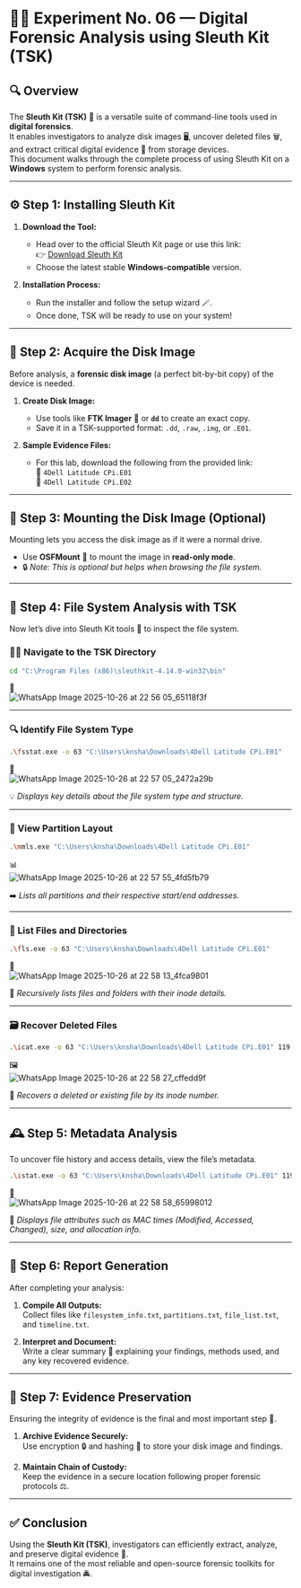 # 🕵️‍♂️ **Experiment No. 06 — Digital Forensic Analysis using Sleuth Kit (TSK)**

## 🔍 **Overview**

The **Sleuth Kit (TSK)** 🧰 is a versatile suite of command-line tools used in **digital forensics**.  
It enables investigators to analyze disk images 🖥️, uncover deleted files 🗑️, and extract critical digital evidence 🔎 from storage devices.  
This document walks through the complete process of using Sleuth Kit on a **Windows** system to perform forensic analysis.

---

## ⚙️ **Step 1: Installing Sleuth Kit**

1. **Download the Tool:**  
   - Head over to the official Sleuth Kit page or use this link:  
     👉 [Download Sleuth Kit](https://drive.google.com/drive/u/1/folders/1ilSFY7Tqn2L7AjQGhq8yJ8kixc_xTU-v)  
   - Choose the latest stable **Windows-compatible** version.

2. **Installation Process:**  
   - Run the installer and follow the setup wizard 🪄.  
   - Once done, TSK will be ready to use on your system!

---

## 💾 **Step 2: Acquire the Disk Image**

Before analysis, a **forensic disk image** (a perfect bit-by-bit copy) of the device is needed.

1. **Create Disk Image:**  
   - Use tools like **FTK Imager** 🧮 or **`dd`** to create an exact copy.  
   - Save it in a TSK-supported format: `.dd`, `.raw`, `.img`, or `.E01`.

2. **Sample Evidence Files:**  
   - For this lab, download the following from the provided link:  
     📁 `4Dell Latitude CPi.E01`  
     📁 `4Dell Latitude CPi.E02`

---

## 💽 **Step 3: Mounting the Disk Image (Optional)**

Mounting lets you access the disk image as if it were a normal drive.

- Use **OSFMount** 🧷 to mount the image in **read-only mode**.  
- 🔒 *Note: This is optional but helps when browsing the file system.*

---

## 🧭 **Step 4: File System Analysis with TSK**

Now let’s dive into Sleuth Kit tools 🧠 to inspect the file system.

### 🧑‍💻 Navigate to the TSK Directory

```bash
cd "C:\Program Files (x86)\sleuthkit-4.14.0-win32\bin"
```
📸  
![WhatsApp Image 2025-10-26 at 22 56 05_65118f3f](https://github.com/user-attachments/assets/1a5bb3c1-d5e1-4180-8013-8354de89377b)

---

### 🔍 Identify File System Type

```bash
.\fsstat.exe -o 63 "C:\Users\knsha\Downloads\4Dell Latitude CPi.E01" 
```
🧾  
![WhatsApp Image 2025-10-26 at 22 57 05_2472a29b](https://github.com/user-attachments/assets/66b80eaa-1bd8-48bc-b82e-6f601dcfce8b)

💡 *Displays key details about the file system type and structure.*

---

### 🧩 View Partition Layout

```bash
.\mmls.exe "C:\Users\knsha\Downloads\4Dell Latitude CPi.E01"
```
📊  
![WhatsApp Image 2025-10-26 at 22 57 55_4fd5fb79](https://github.com/user-attachments/assets/0a8fbb53-c1d6-437f-ab40-29e67b3907c4)

➡️ *Lists all partitions and their respective start/end addresses.*

---

### 📂 List Files and Directories

```bash
.\fls.exe -o 63 "C:\Users\knsha\Downloads\4Dell Latitude CPi.E01" 
```
🧾  
![WhatsApp Image 2025-10-26 at 22 58 13_4fca9801](https://github.com/user-attachments/assets/7f1886fc-8cf9-465e-adf6-8272817d4b70)


🔸 *Recursively lists files and folders with their inode details.*

---

### 🗃️ Recover Deleted Files

```bash
.\icat.exe -o 63 "C:\Users\knsha\Downloads\4Dell Latitude CPi.E01" 119 > "C:\Users\knsha\Downloads\BOOTLOG_recovered.TXT"
```
🖼️  
![WhatsApp Image 2025-10-26 at 22 58 27_cffedd9f](https://github.com/user-attachments/assets/ea65f7a8-8836-42b6-92ab-12034d04ad10)

💾 *Recovers a deleted or existing file by its inode number.*

---

## 🕰️ **Step 5: Metadata Analysis**

To uncover file history and access details, view the file’s metadata.

```bash
.\istat.exe -o 63 "C:\Users\knsha\Downloads\4Dell Latitude CPi.E01" 119 > "C:\Users\knsha\Downloads\BOOTLOG_recovered.TXT" 
```
🧠  
![WhatsApp Image 2025-10-26 at 22 58 58_65998012](https://github.com/user-attachments/assets/48b51664-732c-44ae-98d5-1c27a22069e3)

📘 *Displays file attributes such as MAC times (Modified, Accessed, Changed), size, and allocation info.*

---


## 📜 **Step 6: Report Generation**

After completing your analysis:

1. **Compile All Outputs:**  
   Collect files like `filesystem_info.txt`, `partitions.txt`, `file_list.txt`, and `timeline.txt`.

2. **Interpret and Document:**  
   Write a clear summary 📑 explaining your findings, methods used, and any key recovered evidence.

---

## 🔐 **Step 7: Evidence Preservation**

Ensuring the integrity of evidence is the final and most important step 🧳.

1. **Archive Evidence Securely:**  
   Use encryption 🔒 and hashing 🧮 to store your disk image and findings.

2. **Maintain Chain of Custody:**  
   Keep the evidence in a secure location following proper forensic protocols ⚖️.

---

## ✅ **Conclusion**

Using the **Sleuth Kit (TSK)**, investigators can efficiently extract, analyze, and preserve digital evidence 💾.  
It remains one of the most reliable and open-source forensic toolkits for digital investigation 🚔.
